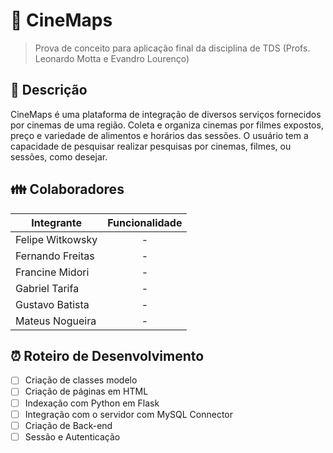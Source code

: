 # 🎥 CineMaps
> Prova de conceito para aplicação final da disciplina de TDS (Profs. Leonardo Motta e Evandro Lourenço)

## 📖 Descrição

CineMaps é uma plataforma de integração de diversos serviços fornecidos por cinemas de uma região. Coleta e organiza cinemas por filmes expostos, preço e variedade de alimentos e horários das sessões. O usuário tem a capacidade de pesquisar realizar pesquisas por cinemas, filmes, ou sessões, como desejar.

## 👪 Colaboradores

| Integrante       | Funcionalidade |
|------------------|:--------------:|
| Felipe Witkowsky |        -       |
| Fernando Freitas |        -       |
| Francine Midori  |        -       |
| Gabriel Tarifa   |        -       |
| Gustavo Batista  |        -       |
| Mateus Nogueira  |        -       |

## ⏰ Roteiro de Desenvolvimento

- [ ] Criação de classes modelo
- [ ] Criação de páginas em HTML
- [ ] Indexação com Python em Flask
- [ ] Integração com o servidor com MySQL Connector
- [ ] Criação de Back-end
- [ ] Sessão e Autenticação

